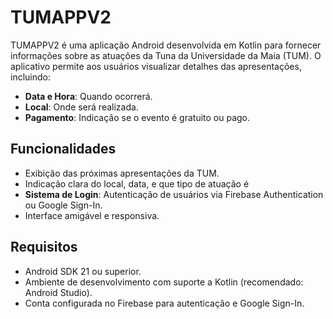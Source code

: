 # TUMAPPV2

TUMAPPV2 é uma aplicação Android desenvolvida em Kotlin para fornecer informações sobre as atuações da Tuna da Universidade da Maia (TUM).
O aplicativo permite aos usuários visualizar detalhes das apresentações, incluindo:

- **Data e Hora**: Quando ocorrerá.
- **Local**: Onde será realizada.
- **Pagamento**: Indicação se o evento é gratuito ou pago.

## Funcionalidades

- Exibição das próximas apresentações da TUM.
- Indicação clara do local, data, e que tipo de atuação é
- **Sistema de Login**: Autenticação de usuários via Firebase Authentication ou Google Sign-In.
- Interface amigável e responsiva.

## Requisitos

- Android SDK 21 ou superior.
- Ambiente de desenvolvimento com suporte a Kotlin (recomendado: Android Studio).
- Conta configurada no Firebase para autenticação e Google Sign-In.
